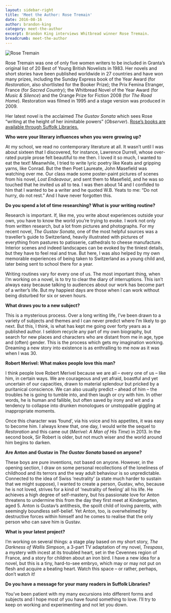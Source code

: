 ```yaml
---
layout: sidebar-right
title: 'Meet the Author: Rose Tremain'
date: 2016-08-16
author: brandon-king
category: meet-the-author
excerpt: Brandon King interviews Whitbread winner Rose Tremain.
breadcrumb: meet-the-author
---
```

![Rose Tremain](/images/featured/featured-rose-tremain.jpg)

Rose Tremain was one of only five women writers to be included in Granta’s original list of 20 Best of Young British Novelists in 1983. Her novels and short stories have been published worldwide in 27 countries and have won many prizes, including the Sunday Express book of the Year Award (for <cite>Restoration</cite>, also shortlisted for the Booker Prize); the Prix Femina Etranger, France (for <cite>Sacred Country</cite>); the Whitbread Novel of the Year Award (for <cite>Music &amp; Silence</cite>) and the Orange Prize for Fiction 2008 (for <cite>The Road Home</cite>). Restoration was filmed in 1995 and a stage version was produced in 2009.

Her latest novel is the acclaimed <cite>The Gustav Sonata</cite> which sees Rose <q>writing at the height of her inimitable powers</q> (<cite>Observer</cite>). [Rose’s books are available through Suffolk Libraries.](https://suffolk.spydus.co.uk/cgi-bin/spydus.exe/ENQ/OPAC/BIBENQ/19571153?QRY=CAUBIB%3C%20IRN(3632)&QRYTEXT=Tremain%2C%20Rose)

**Who were your literary influences when you were growing up?**

At my school, we read no contemporary literature at all. It wasn’t until I was about sixteen that I discovered, for instance, Lawrence Durrell, whose over-rated purple prose felt beautiful to me then. I loved it so much, I wanted to eat the text! Meanwhile, I tried to write lyric poetry like Keats and gripping yarns, like Conrad. But the then Poet Laureate, John Masefield was watching over me. Our class made some poster-paint pictures of scenes from his novel, <cite>Lost Endeavour</cite>, and sent them to Masefield, and he was so touched that he invited us all to tea. I was then about 14 and I confided to him that I wanted to be a writer and he quoted W.B. Yeats to me: “Do not hurry, do not rest.” And I have never forgotten this.

**Do you spend a lot of time researching? What is your writing routine?**

Research is important. If, like me, you write about experiences outside your own, you have to know the world you’re trying to evoke. I work not only from written research, but a lot from pictures and photographs. For my recent novel, <cite>The Gustav Sonata</cite>, one of the most helpful sources was a traveller’s guide to Switzerland, heavily illustrated with pictures of everything from pastures to patisserie, cathedrals to cheese manufacture.  Interior scenes and indeed landscapes can be evoked by the tiniest details, but they have to feel real and true. But here, I was also helped by my own memorable experiences of being taken to Switzerland as a young child and, later being sent to school there for a year.

Writing routines vary for every one of us. The most important thing, when I’m working on a novel, is to try to clear the diary of interruptions. This isn’t always easy because talking to audiences about our work has become part of a writer’s life. But my happiest days are those when I can work without being disturbed for six or seven hours.

**What draws you to a new subject?**

This is a mysterious process. Over a long writing life, I’ve been drawn to a variety of subjects and themes and I can never predict where I’m likely to go next. But this, I think, is what has kept me going over forty years as a published author. I seldom recycle any part of my own biography, but search for new places and characters who are distant from me in age, type and (often) gender. This is the process which gets my imagination working. Dreaming a new story into existence is as enthralling to me now as it was when I was 30.

**Robert Merivel: What makes people love this man?**

I think people love Robert Merivel because we are all – every one of us – like him, in certain ways. We are courageous and yet afraid, boastful and yet uncertain of our capacities, drawn to material splendour but pricked by a puritanical conscience. We can also usually predict – ahead of him – the troubles he is going to tumble into, and then laugh or cry with him. In other words, he is human and fallible, but often saved by irony and wit and a tendency to collapse into drunken monologues or unstoppable giggling at inappropriate moments.

Once this character was ‘found’, via his voice and his appetites, it was easy to become him.  I always knew that, one day, I would write the sequel to <cite>Restoration</cite> and this came out (<cite>Merivel: A Man of His Time</cite>) in 2013. In the second book, Sir Robert is older, but not much wiser and the world around him begins to darken.  

**Are Anton and Gustav in <cite>The Gustav Sonata</cite> based on anyone?**

These boys are pure inventions, not based on anyone. However, in the opening section, I draw on some personal recollections of the loneliness of childhood and its terrors and the way adult behaviour is so unpredictable. Connected to the idea of Swiss ‘neutrality’ (a state much harder to sustain that we might suppose), I wanted to create a person, Gustav, who, because he is not loved, strives for a kind of ‘neutrality of feeling’ all his life. He achieves a high degree of self-mastery, but his passionate love for Anton threatens to undermine this from the day they first meet at Kindergarten, aged 5. Anton is Gustav’s antithesis, the spoilt child of loving parents, with seemingly boundless self-belief. Yet Anton, too, is overwhelmed by destructive forces within himself and he comes to realise that the only person who can save him is Gustav.

**What is your latest project?**

I’m working on several things: a stage play based on my short story, <cite>The Darkness of Wallis Simpson</cite>, a 3-part TV adaptation of my novel, <cite>Trespass</cite>, a mystery with incest at its troubled heart, set in the Cevennes region of France, and a story for children about an iron bird. I have a new idea for a novel, but this is a tiny, hard-to-see embryo, which may or may not put on flesh and acquire a beating heart. Watch this space – or rather, perhaps, don’t watch it!

**Do you have a message for your many readers in Suffolk Libraries?**

You’ve been patient with my many excursions into different forms and subjects and I hope most of you have found something to love. I’ll try to keep on working and experimenting and not let you down.
